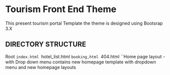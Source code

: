 Tourism Front End Theme
===============================

This present tourism portal Template the theme is designed using Bootsrap 3.X


DIRECTORY STRUCTURE
-------------------

Root
`index.html
`hotel_list.html
`booking,html
`404.html
``Home page layout - with Drop down menu contains new  homepage template with dropdown menu and new homepage layouts